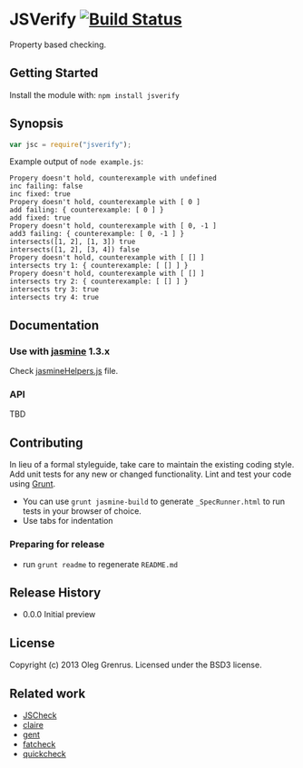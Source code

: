 
# JSVerify [![Build Status](https://secure.travis-ci.org/phadej/jsverify.png?branch=master)](http://travis-ci.org/phadej/jsverify)

Property based checking.

## Getting Started
Install the module with: `npm install jsverify`

## Synopsis

```js
var jsc = require("jsverify");
```

Example output of `node example.js`:

```
Propery doesn't hold, counterexample with undefined
inc failing: false
inc fixed: true
Propery doesn't hold, counterexample with [ 0 ]
add failing: { counterexample: [ 0 ] }
add fixed: true
Propery doesn't hold, counterexample with [ 0, -1 ]
add3 failing: { counterexample: [ 0, -1 ] }
intersects([1, 2], [1, 3]) true
intersects([1, 2], [3, 4]) false
Propery doesn't hold, counterexample with [ [] ]
intersects try 1: { counterexample: [ [] ] }
Propery doesn't hold, counterexample with [ [] ]
intersects try 2: { counterexample: [ [] ] }
intersects try 3: true
intersects try 4: true
```

## Documentation

### Use with [jasmine](http://pivotal.github.io/jasmine/) 1.3.x

Check [jasmineHelpers.js](speclib/jasmineHelpers.js) file.

### API

TBD

## Contributing

In lieu of a formal styleguide, take care to maintain the existing coding style. Add unit tests for any new or changed functionality. Lint and test your code using [Grunt](http://gruntjs.com/).

- You can use `grunt jasmine-build` to generate `_SpecRunner.html` to run tests in your browser of choice.
- Use tabs for indentation

### Preparing for release

- run `grunt readme` to regenerate `README.md`

## Release History

- 0.0.0 Initial preview

## License

Copyright (c) 2013 Oleg Grenrus. Licensed under the BSD3 license.

## Related work

- [JSCheck](http://www.jscheck.org/)
- [claire](https://npmjs.org/package/claire)
- [gent](https://npmjs.org/package/gent)
- [fatcheck](https://npmjs.org/package/fatcheck)
- [quickcheck](https://npmjs.org/package/quickcheck)

